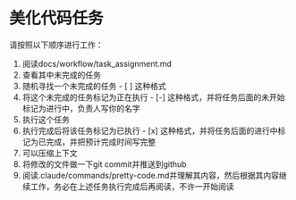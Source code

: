 # 美化代码任务
请按照以下顺序进行工作：
1. 阅读docs/workflow/task_assignment.md
2. 查看其中未完成的任务
3. 随机寻找一个未完成的任务 - [ ] 这种格式
4. 将这个未完成的任务标记为正在执行 - [-] 这种格式，并将任务后面的未开始标记为进行中，负责人写你的名字
5. 执行这个任务
6. 执行完成后将该任务标记为已执行 - [x] 这种格式，并将任务后面的进行中标记为已完成，并把预计完成时间写完整
7. 可以压缩上下文
8. 将修改的文件做一下git commit并推送到github
9. 阅读.claude/commands/pretty-code.md并理解其内容，然后根据其内容继续工作，务必在上述任务执行完成后再阅读，不许一开始阅读

